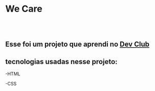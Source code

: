 <h1>We Care</h1>
<br>
<br>
<h2>Esse foi um projeto que aprendi no <a href="https://rodolfomori.com.br/devclub">Dev Club</a></h2>
<h2>tecnologias usadas nesse projeto:</h2>
<p>-HTML</p>
<p>-CSS</p>
<img src=">
